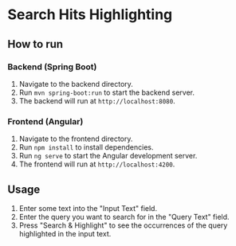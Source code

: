 # Search Hits Highlighting

## How to run

### Backend (Spring Boot)
1. Navigate to the backend directory.
2. Run `mvn spring-boot:run` to start the backend server.
3. The backend will run at `http://localhost:8080`.

### Frontend (Angular)
1. Navigate to the frontend directory.
2. Run `npm install` to install dependencies.
3. Run `ng serve` to start the Angular development server.
4. The frontend will run at `http://localhost:4200`.

## Usage
1. Enter some text into the "Input Text" field.
2. Enter the query you want to search for in the "Query Text" field.
3. Press "Search & Highlight" to see the occurrences of the query highlighted in the input text.


